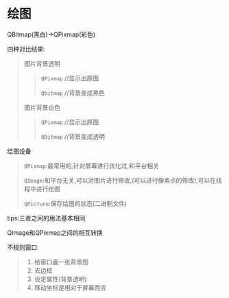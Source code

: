 # 绘图

QBitmap(黑白)->QPixmap(彩色)

四种对比结果:

> 图片背景透明
>
> > `QPixmap`					//显示出原图
> >
> > `Qbitmap`					//背景变成黑色
>
> 图片背景白色
>
> > `QPixmap`					//显示出原图
> >
> > `QBitmap`					//背景变成透明

绘图设备

> `QPixmap`:最常用的,针对屏幕进行优化过,和平台相关
>
> `QImage`:和平台无关,可以对图片进行修改,(可以进行像素点的修改),可以在线程中进行绘图
>
> `QPicture`:保存绘图的状态(二进制文件)

tips:三者之间的用法基本相同

QImage和QPixmap之间的相互转换

不规则窗口:

> 1. 给窗口画一张背景图
> 2. 去边框
> 3. 设定属性(背景透明)
> 4. 移动坐标是相对于屏幕而言



